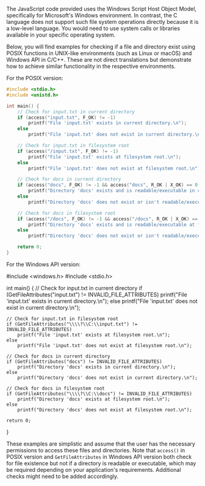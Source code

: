 The JavaScript code provided uses the Windows Script Host Object Model, specifically for Microsoft's Windows environment. In contrast, the C language does not support such file system operations directly because it is a low-level language. You would need to use system calls or libraries available in your specific operating system.

Below, you will find examples for checking if a file and directory exist using POSIX functions in UNIX-like environments (such as Linux or macOS) and Windows API in C/C++. These are not direct translations but demonstrate how to achieve similar functionality in the respective environments. 

For the POSIX version:

```c
#include <stdio.h>
#include <unistd.h>

int main() {
    // Check for input.txt in current directory
    if (access("input.txt", F_OK) != -1)
        printf("File 'input.txt' exists in current directory.\n");
    else
        printf("File 'input.txt' does not exist in current directory.\n");

    // Check for input.txt in filesystem root
    if (access("/input.txt", F_OK) != -1)
        printf("File 'input.txt' exists at filesystem root.\n");
    else
        printf("File 'input.txt' does not exist at filesystem root.\n");

    // Check for docs in current directory
    if (access("docs", F_OK) != -1 && access("docs", R_OK | X_OK) == 0)
        printf("Directory 'docs' exists and is readable/executable in current directory.\n");
    else
        printf("Directory 'docs' does not exist or isn't readable/executable in current directory.\n");

    // Check for docs in filesystem root
    if (access("/docs", F_OK) != -1 && access("/docs", R_OK | X_OK) == 0)
        printf("Directory 'docs' exists and is readable/executable at filesystem root.\n");
    else
        printf("Directory 'docs' does not exist or isn't readable/executable at filesystem root.\n");

    return 0;
}
```

For the Windows API version:

#include <windows.h>
#include <stdio.h>

int main() {
    // Check for input.txt in current directory
    if (GetFileAttributes("input.txt") != INVALID_FILE_ATTRIBUTES)
        printf("File 'input.txt' exists in current directory.\n");
    else
        printf("File 'input.txt' does not exist in current directory.\n");

    // Check for input.txt in filesystem root
    if (GetFileAttributes("\\\\?\\C:\\input.txt") != INVALID_FILE_ATTRIBUTES)
        printf("File 'input.txt' exists at filesystem root.\n");
    else
        printf("File 'input.txt' does not exist at filesystem root.\n");

    // Check for docs in current directory
    if (GetFileAttributes("docs") != INVALID_FILE_ATTRIBUTES)
        printf("Directory 'docs' exists in current directory.\n");
    else
        printf("Directory 'docs' does not exist in current directory.\n");

    // Check for docs in filesystem root
    if (GetFileAttributes("\\\\?\\C:\\docs") != INVALID_FILE_ATTRIBUTES)
        printf("Directory 'docs' exists at filesystem root.\n");
    else
        printf("Directory 'docs' does not exist at filesystem root.\n");

    return 0;
}

These examples are simplistic and assume that the user has the necessary permissions to access these files and directories. Note that `access()` in POSIX version and `GetFileAttributes` in Windows API version both check for file existence but not if a directory is readable or executable, which may be required depending on your application's requirements. Additional checks might need to be added accordingly.
